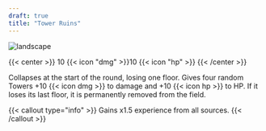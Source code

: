 ```yaml
---
draft: true
title: "Tower Ruins"
---
```


![landscape](/images/towers/towerS_64.png)

{{< center >}}
10 {{< icon "dmg" >}}10 {{< icon "hp" >}}
{{< /center >}}

Collapses at the start of the round, losing one floor. Gives four random Towers +10 {{< icon dmg >}} to damage and +10 {{< icon hp >}} to HP. If it loses its last floor, it is permanently removed from the field.

{{< callout type="info" >}}
Gains x1.5 experience from all sources.
{{< /callout >}}

